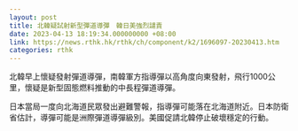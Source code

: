 ```yaml
---
layout: post
title: 北韓疑試射新型彈道導彈　韓日美強烈譴責
date: 2023-04-13 18:19:34.000000000 +08:00
link: https://news.rthk.hk/rthk/ch/component/k2/1696097-20230413.htm
categories: rthk
---
```


北韓早上懷疑發射彈道導彈，南韓軍方指導彈以高角度向東發射，飛行1000公里，懷疑是新型固態燃料推動的中長程彈道導彈。

日本當局一度向北海道民眾發出避難警報，指導彈可能落在北海道附近。日本防衛省估計，導彈可能是洲際彈道導彈級別。美國促請北韓停止破壞穩定的行動。
